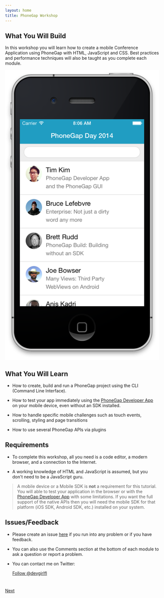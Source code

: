 ```yaml
---
layout: home
title: PhoneGap Workshop
---
```


## What You Will Build
In this workshop you will learn how to create a mobile Conference Application using PhoneGap with HTML, JavaScript and CSS. Best
practices and performance techniques will also be taught as you complete each module.

![](images/home-view.png)


## What You Will Learn

- How to create, build and run a PhoneGap project using the CLI (Command Line Interface).

- How to test your app immediately using the [PhoneGap Developer App](app.developer.com) on your mobile device, even without an SDK installed.

- How to handle specific mobile challenges such as touch events, scrolling, styling and page transitions

- How to use several PhoneGap APIs via plugins


## Requirements

- To complete this workshop, all you need is a code editor, a modern browser, and a connection to the Internet.

- A working knowledge of HTML and JavaScript is assumed, but you don't need to be a JavaScript guru.

>A mobile device or a Mobile SDK is **not** a requirement for this tutorial. You will able to test your application in the browser or with the [PhoneGap Developer App](app.developer.com) with some limitations. If you want the full support of the native APIs then you will need the mobile SDK for that platform (iOS SDK, Android SDK, etc.) installed on your system. 



## Issues/Feedback

- Please create an issue [here](https://github.com/hollyschinsky/phonegap-workshop/issues) if you run
into any problem or if you have feedback.

- You can also use the Comments section at the bottom of each module to ask a question or report a problem.

- You can contact me on Twitter:

    <a href="https://twitter.com/devgirlfl" class="twitter-follow-button" data-show-count="true" 
    data-size="large" data-lang="en">Follow 
    @devgirlfl</a>
    <script>!function(d,s,id){var js,fjs=d.getElementsByTagName(s)[0];if(!d.getElementById(id)){js=d.createElement(s);js.id=id;js.src="//platform.twitter.com/widgets.js";fjs.parentNode.insertBefore(js,fjs);}}(document,"script","twitter-wjs");</script>

<div class="row" style="margin-top:40px;">
<div class="col-sm-12">
<a href="create-project.html" class="btn btn-default pull-right">Next <i class="glyphicon
glyphicon-chevron-right"></i></a>
</div>
</div>
